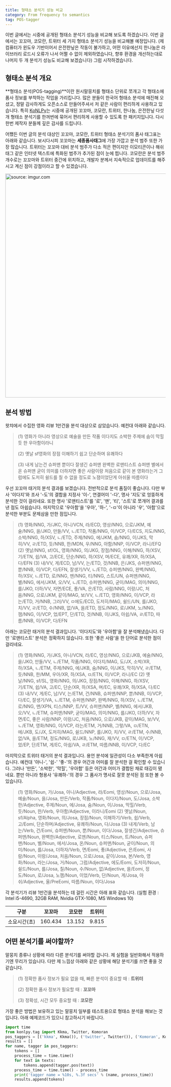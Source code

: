 ```yaml
---
title: 형태소 분석기 성능 비교
category: From frequency to semantics
tag: POS-tagger
---
```


이번 글에서는 시중에 공개된 형태소 분석기 성능을 비교해 보도록 하겠습니다. 이번 글에서는 꼬꼬마, 코모란, 트위터 세 가지 형태소 분석기 성능을 비교해볼 예정입니다. (제 컴퓨터가 윈도우 기반이어서 은전한닢은 작동이 불가하고, 어떤 이유에선지 한나눔은 라이브러리 로드시 오류가 나서 어쩔 수 없이 제외하였습니다, 향후 환경을 개선하는대로 나머지 두 개 분석기 성능도 비교해 보겠습니다) 그럼 시작하겠습니다.



## 형태소 분석 개요

**형태소 분석(POS-tagging)**이란 원시말뭉치를 형태소 단위로 쪼개고 각 형태소에 품사 정보를 부착하는 작업을 가리킵니다. 많은 분들이 한국어 형태소 분석에 매진해 오셨고, 정말 감사하게도 오픈소스로 만들어주셔서 저 같은 사람이 편리하게 사용하고 있습니다. 특히 [KoNLPy](http://konlpy-ko.readthedocs.io/)는 시중에 공개된 꼬꼬마, 코모란, 트위터, 한나눔, 은전한닢 다섯개 형태소 분석기를 한꺼번에 묶어서 편리하게 사용할 수 있도록 한 패키지입니다. 다시 한번 제작자 분들께 깊은 감사를 드립니다.

어쨌든 이번 글의 분석 대상인 꼬꼬마, 코모란, 트위터 형태소 분석기의 품사 태그표는 아래와 같습니다. 보시다시피 꼬꼬마는 **세종품사태그**에 가장 가깝고 분석 범주 또한 가장 많습니다. 트위터는 꼬꼬마 대비 분석 범주가 다소 적은 편이지만 이모티콘이나 해쉬태그 같은 인터넷 텍스트에 특화된 범주가 추가된 점이 눈에 띕니다. 코모란은 분석 범주 개수로는 꼬꼬마와 트위터 중간에 위치하고, 개발자 분께서 지속적으로 업데이트를 해주시고 계신 점이 강점이라고 할 수 있겠습니다.

<a href="http://imgur.com/RXBrbue"><img src="http://i.imgur.com/RXBrbue.png" width="700px" title="source: imgur.com" /></a>



## 분석 방법

왓챠에서 수집한 영화 리뷰 1만건을 분석 대상으로 삼았습니다. 예컨대 아래와 같습니다.

> (1) 영화가 아니라 영상으로 예술을 만든 작품 이다지도 소박한 주제에 숨이 막힐 듯 한 우아함이라니
>
> (2) 옛날 sf영화의 장점 이해하기 쉽고 단순하며 유쾌하다
>
> (3) 내게 남는건 슈퍼맨 뿐이다 잘생긴 슈퍼맨 완벽한 로맨티스트 슈퍼맨 별에서 온 슈퍼맨 굳이 의미를 더하자면 좋은 사람이랑 처음으로 같이 본 영화라는거 그럼에도 도저히 쉴드를 칠 수 없을 정도로 노잼이었단게 아쉬울 따름이다

우선 꼬꼬마 태거의 분석 결과를 보겠습니다. 전반적으로 분석 품질이 좋습니다. 다만 부사 '이다지'와 조사 '-도'의 결합을 지정사 '이-', 연결어미 '-다', 명사 '지도'로 엉뚱하게 분석한 것이 걸리네요. 또한 명사 '로맨티스트'를 '로', '맨', '티', '스트'로 쪼개어 결과를 낸 점도 아쉽습니다. 마지막으로 '우아함'을 '우아', '하-', '-ㅁ'이 아니라 '우', '아함'으로 분석한 부분도 문제삼을 만한 점입니다.

> (1) 영화/NNG, 가/JKC, 아니/VCN, 라/ECD, 영상/NNG, 으로/JKM, 예술/NNG, 을/JKO, 만들/VV, ㄴ/ETD, 작품/NNG, 이/VCP, 다/ECS, 지도/NNG, 소박/NNG, 하/XSV, ㄴ/ETD, 주제/NNG, 에/JKM, 숨/NNG, 이/JKS, 막히/VV, ㄹ/ETD, 듯/NNB, 한/MDN, 우/NNG, 아함/NNP, 이/VCP, 라니/EFQ
> (2) 옛날/NNG, sf/OL, 영화/NNG, 의/JKG, 장점/NNG, 이해/NNG, 하/XSV, 기/ETN, 쉽/VA, 고/ECE, 단순/NNG, 하/XSV, 며/ECE, 유쾌/XR, 하/XSA, 다/EFN
> (3) 내/VV, 게/ECD, 남/VV, 는/ETD, 것/NNB, 은/JKS, 슈퍼맨/NNG, 뿐/NNB, 이/VCP, 다/EFN, 잘생기/VV, ㄴ/ETD, 슈퍼맨/NNG, 완벽/NNG, 하/XSV, ㄴ/ETD, 로/NNG, 맨/NNG, 티/NNG, 스트/UN, 슈퍼맨/NNG, 별/NNG, 에서/JKM, 오/VV, ㄴ/ETD, 슈퍼맨/NNG, 굳이/MAG, 의미/NNG, 를/JKO, 더하/VV, 자면/ECE, 좋/VA, 은/ETD, 사람/NNG, 이랑/JC, 처음/NNG, 으로/JKM, 같이/MAG, 보/VV, ㄴ/ETD, 영화/NNG, 이/VCP, 라는/ETD, 거/NNB, 그러/VV, ㅁ에도/ECD, 도저히/MAG, 쉴드/UN, 를/JKO, 치/VV, ㄹ/ETD, 수/NNB, 없/VA, 을/ETD, 정도/NNG, 로/JKM, 노/NNG, 잼/NNG, 이/VCP, 었/EPT, 단/ETD, 것/NNB, 이/JKS, 아쉽/VA, ㄹ/ETD, 따름/NNB, 이/VCP, 다/EFN

아래는 코모란 태거의 분석 결과입니다. '이다지도'와 '우아함'을 잘 분석해냈습니다. 다만 '로맨티스트' 분석은 정확하지 않습니다. 또한 '좋은 사람'을 한 단어로 분석한 점이 걸리네요.

> (1) 영화/NNG, 가/JKS, 아니/VCN, 라/EC, 영상/NNG, 으로/JKB, 예술/NNG, 을/JKO, 만들/VV, ㄴ/ETM, 작품/NNG, 이다지/MAG, 도/JX, 소박/XR, 하/XSA, ㄴ/ETM, 주제/NNG, 에/JKB, 숨/NNG, 이/JKS, 막히/VV, ㄹ/ETM, 듯/NNB, 한/MM, 우아/XR, 하/XSA, ㅁ/ETN, 이/VCP, 라니/EC
> (2) 옛날/NNG, sf/SL, 영화/NNG, 의/JKG, 장점/NNG, 이해/NNG, 하/XSV, 기/ETN, 쉽/VA, 고/EC, 단순/XR, 하/XSA, 며/EC, 유쾌/XR, 하/XSA, 다/EC
> (3) 내/VV, 게/EC, 남/VV, 는/ETM, 건/NNB, 슈퍼맨/NNP, 뿐/NNB, 이/VCP, 다/EC, 잘생기/VA, ㄴ/ETM, 슈퍼맨/NNP, 완벽/NNG, 하/XSV, ㄴ/ETM, 로/NNG, 맨/XPN, 티스/NNP, 트/VV, 슈퍼맨/NNP, 별/NNG, 에서/JKB, 오/VV, ㄴ/ETM, 슈퍼맨/NNP, 굳이/MAG, 의미/NNG, 를/JKO, 더하/VV, 자면/EC, 좋은 사람/NNP, 이랑/JC, 처음/NNG, 으로/JKB, 같이/MAG, 보/VV, ㄴ/ETM, 영화/NNG, 이/VCP, 라는/ETM, 거/NNB, 그렇/VA, ㅁ/ETN, 에/JKB, 도/JX, 도저히/MAG, 쉴드/NNP, 를/JKO, 치/VV, ㄹ/ETM, 수/NNB, 없/VA, 을/ETM, 정도/NNG, 로/JKB, 노/NNG, 재/VV, ㅁ/ETN, 이/VCP, 었/EP, 단/ETM, 게/EC, 아쉽/VA, ㄹ/ETM, 따름/NNB, 이/VCP, 다/EC

마지막으로 트위터 태거의 분석 결과입니다. 용언 분석에 일관성이 다소 부족한게 아쉽습니다. 예컨대 '아니-', '쉽-' '좋-'의 경우 어간과 어미를 잘 분석한 걸 확인할 수 있습니다. 그러나 '만든', '소박한', '막힐', '우아함' 등은 어간과 어미가 결합된 채로 태깅이 됐네요. 뿐만 아니라 형용사 '유쾌하-'의 경우 그 품사가 명사로 잘못 분석된 점 또한 볼 수 있습니다.

> (1) 영화/Noun, 가/Josa, 아니/Adjective, 라/Eomi, 영상/Noun, 으로/Josa, 예술/Noun, 을/Josa, 만든/Verb, 작품/Noun, 이다지/Noun, 도/Josa, 소박한/Adjective, 주제/Noun, 에/Josa, 숨/Noun, 이/Josa, 막힐/Verb, 듯/Noun, 한/Verb, 우아함/Adjective, 이라니/Eomi
> (2) 옛날/Noun, sf/Alpha, 영화/Noun, 의/Josa, 장점/Noun, 이해하기/Verb, 쉽/Verb, 고/Eomi, 단순하며/Adjective, 유쾌하/Noun, 다/Josa
> (3) 내게/Verb, 남는/Verb, 건/Eomi, 슈퍼맨/Noun, 뿐/Noun, 이다/Josa, 잘생긴/Adjective, 슈퍼맨/Noun, 완벽한/Adjective, 로맨/Noun, 티스/Noun, 트/Noun, 슈퍼맨/Noun, 별/Noun, 에서/Josa, 온/Noun, 슈퍼맨/Noun, 굳이/Noun, 의미/Noun, 를/Josa, 더하자/Verb, 면/Eomi, 좋/Adjective, 은/Eomi, 사람/Noun, 이랑/Josa, 처음/Noun, 으로/Josa, 같이/Josa, 본/Verb, 영화/Noun, 라는/Josa, 거/Noun, 그럼/Adjective, 에도/Eomi, 도저히/Noun, 쉴드/Noun, 를/Josa, 칠/Noun, 수/Noun, 없/Adjective, 을/Eomi, 정도/Noun, 로/Josa, 노잼/Noun, 이었/Verb, 단/Noun, 게/Josa, 아쉬/Adjective, 울/PreEomi, 따름/Noun, 이다/Josa

각 분석기가 리뷰 1만건을 분석하는 데 걸린 시간은 아래 표와 같습니다. (실험 환경 : Intel i5-4690, 32GB RAM, Nvidia GTX-1080, MS Windows 10)

|   구분    |   꼬꼬마   |  코모란   |  트위터  |
| :-----: | :-----: | :----: | :---: |
| 소요시간(초) | 160.434 | 13.152 | 9.815 |



## 어떤 분석기를 써야할까?

말뭉치 종류나 상황에 따라 다른 분석기를 써야할 겁니다. 제 실험을 일반화해서 적용하기엔 무리가 있습니다. 다만 제 느낌상 아래와 같은 상황에 해당 분석기를 쓰면 좋을 것 같습니다.

> (1) 정확한 품사 정보가 필요 없을 때, 빠른 분석이 중요할 때 : **트위터**
>
> (2) 정확한 품사 정보가 필요할 때 : **꼬꼬마**
>
> (3) 정확성, 시간 모두 중요할 때 : **코모란**

가장 좋은 방법은 보유하고 있는 말뭉치 일부를 테스트용으로 형태소 분석을 해보는 것입니다. 아래 예제코드가 있으니 참고하시기 바랍니다.

```python
import time
from konlpy.tag import Kkma, Twitter, Komoran
pos_taggers = [('kkma', Kkma()), ('twitter', Twitter()), ('Komoran', Komoran())]
results = []
for name, tagger in pos_taggers:
    tokens = []
    process_time = time.time()
    for text in texts:
        tokens.append(tagger.pos(text))
    process_time = time.time() - process_time
    print('tagger name = %10s, %.3f secs' % (name, process_time))
    results.append(tokens)
```

